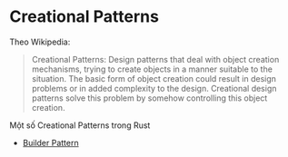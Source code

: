 # Creational Patterns

Theo Wikipedia:

> Creational Patterns: Design patterns that deal with object creation mechanisms, trying to create objects in a manner suitable to the situation. The basic form of object creation could result in design problems or in added complexity to the design. Creational design patterns solve this problem by somehow controlling this object creation.

Một số Creational Patterns trong Rust

- [Builder Pattern](./builder.md)